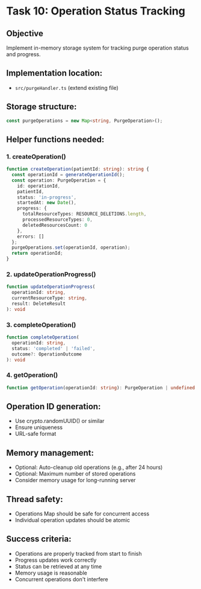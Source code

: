 # Task 10: Operation Status Tracking

## Objective
Implement in-memory storage system for tracking purge operation status and progress.

## Implementation location:
- `src/purgeHandler.ts` (extend existing file)

## Storage structure:
```typescript
const purgeOperations = new Map<string, PurgeOperation>();
```

## Helper functions needed:

### 1. createOperation()
```typescript
function createOperation(patientId: string): string {
  const operationId = generateOperationId();
  const operation: PurgeOperation = {
    id: operationId,
    patientId,
    status: 'in-progress',
    startedAt: new Date(),
    progress: {
      totalResourceTypes: RESOURCE_DELETIONS.length,
      processedResourceTypes: 0,
      deletedResourcesCount: 0
    },
    errors: []
  };
  purgeOperations.set(operationId, operation);
  return operationId;
}
```

### 2. updateOperationProgress()
```typescript
function updateOperationProgress(
  operationId: string,
  currentResourceType: string,
  result: DeleteResult
): void
```

### 3. completeOperation()
```typescript
function completeOperation(
  operationId: string,
  status: 'completed' | 'failed',
  outcome?: OperationOutcome
): void
```

### 4. getOperation()
```typescript
function getOperation(operationId: string): PurgeOperation | undefined
```

## Operation ID generation:
- Use crypto.randomUUID() or similar
- Ensure uniqueness
- URL-safe format

## Memory management:
- Optional: Auto-cleanup old operations (e.g., after 24 hours)
- Optional: Maximum number of stored operations
- Consider memory usage for long-running server

## Thread safety:
- Operations Map should be safe for concurrent access
- Individual operation updates should be atomic

## Success criteria:
- Operations are properly tracked from start to finish
- Progress updates work correctly
- Status can be retrieved at any time
- Memory usage is reasonable
- Concurrent operations don't interfere